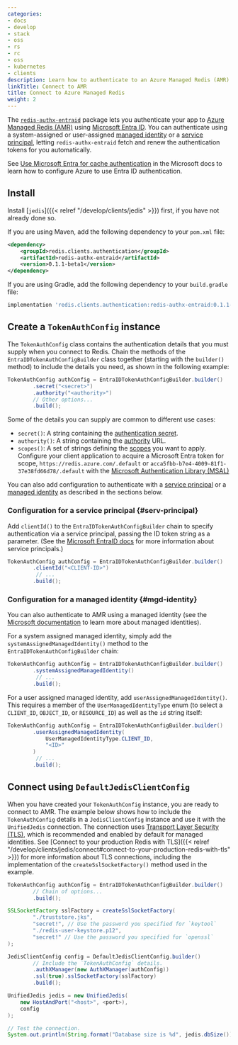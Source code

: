 ```yaml
---
categories:
- docs
- develop
- stack
- oss
- rs
- rc
- oss
- kubernetes
- clients
description: Learn how to authenticate to an Azure Managed Redis (AMR) database
linkTitle: Connect to AMR
title: Connect to Azure Managed Redis
weight: 2
---
```


The [`redis-authx-entraid`](https://github.com/redis/jvm-redis-authx-entraid) package
lets you authenticate your app to
[Azure Managed Redis (AMR)](https://azure.microsoft.com/en-us/products/managed-redis)
using [Microsoft Entra ID](https://learn.microsoft.com/en-us/entra/identity/).
You can authenticate using a system-assigned or user-assigned
[managed identity](https://learn.microsoft.com/en-us/entra/identity/managed-identities-azure-resources/overview)
or a [service principal](https://learn.microsoft.com/en-us/entra/identity-platform/app-objects-and-service-principals),
letting `redis-authx-entraid` fetch and renew the authentication tokens for you automatically.

See
[Use Microsoft Entra for cache authentication](https://learn.microsoft.com/en-us/azure/azure-cache-for-redis/cache-azure-active-directory-for-authentication)
in the Microsoft docs to learn how to configure Azure to use Entra ID authentication.

## Install

Install [`jedis`]({{< relref "/develop/clients/jedis" >}}) first,
if you have not already done so.

If you are using Maven, add
the following dependency to your `pom.xml` file:

```xml
<dependency>
    <groupId>redis.clients.authentication</groupId>
    <artifactId>redis-authx-entraid</artifactId>
    <version>0.1.1-beta1</version>
</dependency>
```

If you are using Gradle, add the following dependency to your
`build.gradle` file:

```bash
implementation 'redis.clients.authentication:redis-authx-entraid:0.1.1-beta1'
```

## Create a `TokenAuthConfig` instance

The `TokenAuthConfig` class contains the authentication details that you
must supply when you connect to Redis. Chain the methods of the
`EntraIDTokenAuthConfigBuilder` class together (starting with the `builder()`
method) to include the details you need, as shown in the following example:

```java
TokenAuthConfig authConfig = EntraIDTokenAuthConfigBuilder.builder()
        .secret("<secret>")
        .authority("<authority>")
        // Other options...
        .build();
```

Some of the details you can supply are common to different use cases:

-   `secret()`: A string containing the [authentication secret](https://learn.microsoft.com/en-us/purview/sit-defn-azure-ad-client-secret).
-   `authority()`: A string containing the [authority](https://learn.microsoft.com/en-us/entra/identity-platform/msal-client-application-configuration#authority)
    URL.
-   `scopes()`: A set of strings defining the [scopes](https://learn.microsoft.com/en-us/entra/identity-platform/scopes-oidc)
    you want to apply. Configure your client application to acquire a Microsoft Entra token for scope, `https://redis.azure.com/.default` or `acca5fbb-b7e4-4009-81f1-37e38fd66d78/.default`
    with the
    [Microsoft Authentication Library (MSAL)](https://learn.microsoft.com/en-us/entra/identity-platform/msal-overview)

You can also add configuration to authenticate with a [service principal](#serv-principal)
or a [managed identity](#mgd-identity) as described in the sections below.

### Configuration for a service principal {#serv-principal}

Add `clientId()` to the `EntraIDTokenAuthConfigBuilder` chain to specify
authentication via a service principal, passing the ID token string as
a parameter. (See the
[Microsoft EntraID docs](https://learn.microsoft.com/en-us/entra/identity-platform/app-objects-and-service-principals)
for more information about service principals.)

```java
TokenAuthConfig authConfig = EntraIDTokenAuthConfigBuilder.builder()
        .clientId("<CLIENT-ID>")
         // ...
        .build();
```

### Configuration for a managed identity {#mgd-identity}

You can also authenticate to AMR using a managed identity (see the
[Microsoft documentation](https://learn.microsoft.com/en-us/entra/identity/managed-identities-azure-resources/overview) to learn more about managed identities).

For a system assigned managed identity, simply add the `systemAssignedManagedIdentity()`
method to the `EntraIDTokenAuthConfigBuilder` chain:

```java
TokenAuthConfig authConfig = EntraIDTokenAuthConfigBuilder.builder()
        .systemAssignedManagedIdentity()
         // ...
        .build();
```

For a user assigned managed identity, add `userAssignedManagedIdentity()`. This
requires a member of the `UserManagedIdentityType` enum (to select a
`CLIENT_ID`, `OBJECT_ID`, or `RESOURCE_ID`) as well as the `id` string itself:

```java
TokenAuthConfig authConfig = EntraIDTokenAuthConfigBuilder.builder()
        .userAssignedManagedIdentity(
            UserManagedIdentityType.CLIENT_ID,
            "<ID>"
        )
         // ...
        .build();

```

## Connect using `DefaultJedisClientConfig`

When you have created your `TokenAuthConfig` instance, you are ready to
connect to AMR.
The example below shows how to include the `TokenAuthConfig` details in a
`JedisClientConfig` instance and use it with the `UnifiedJedis` connection.
The connection uses
[Transport Layer Security (TLS)](https://en.wikipedia.org/wiki/Transport_Layer_Security),
which is recommended and enabled by default for managed identities. See
[Connect to your production Redis with TLS]({{< relref "/develop/clients/jedis/connect#connect-to-your-production-redis-with-tls" >}}) for more information about
TLS connections, including the implementation of the `createSslSocketFactory()`
method used in the example.

```java
TokenAuthConfig authConfig = EntraIDTokenAuthConfigBuilder.builder()
        // Chain of options...
        .build();

SSLSocketFactory sslFactory = createSslSocketFactory(
        "./truststore.jks",
        "secret!", // Use the password you specified for `keytool`
        "./redis-user-keystore.p12",
        "secret!" // Use the password you specified for `openssl`
);

JedisClientConfig config = DefaultJedisClientConfig.builder()
        // Include the `TokenAuthConfig` details.
        .authXManager(new AuthXManager(authConfig))
        .ssl(true).sslSocketFactory(sslFactory)
        .build();

UnifiedJedis jedis = new UnifiedJedis(
    new HostAndPort("<host>", <port>),
    config
);

// Test the connection.
System.out.println(String.format("Database size is %d", jedis.dbSize()));
```
